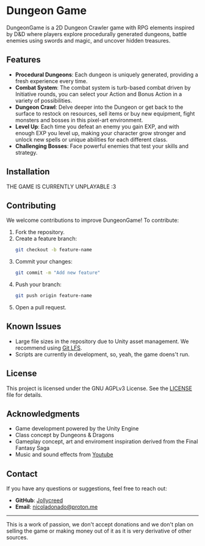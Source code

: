 # Dungeon Game
DungeonGame is a 2D Dungeon Crawler game with RPG elements inspired by D&amp;D where players explore procedurally generated dungeons, battle enemies using swords and magic, and uncover hidden treasures.

## Features
- **Procedural Dungeons**: Each dungeon is uniquely generated, providing a fresh experience every time.
- **Combat System**: The combat system is turb-based combat driven by Initiative rounds, you can select your Action and Bonus Action in a variety of possibilities.
- **Dungeon Crawl**: Delve deeper into the Dungeon or get back to the surface to restock on resources, sell items or buy new equipment, fight monsters and bosses in this pixel-art environment.
- **Level Up**: Each time you defeat an enemy you gain EXP, and with enough EXP you level up, making your character grow stronger and unlock new spells or unique abilities for each different class.
- **Challenging Bosses**: Face powerful enemies that test your skills and strategy.

## Installation

THE GAME IS CURRENTLY UNPLAYABLE :3 

## Contributing

We welcome contributions to improve DungeonGame! To contribute:

1. Fork the repository.
2. Create a feature branch:
   ```bash
   git checkout -b feature-name
   ```
3. Commit your changes:
   ```bash
   git commit -m "Add new feature"
   ```
4. Push your branch:
   ```bash
   git push origin feature-name
   ```
5. Open a pull request.

## Known Issues

- Large file sizes in the repository due to Unity asset management. We recommend using [Git LFS](https://git-lfs.github.com/).
- Scripts are currently in development, so, yeah, the game doens't run.

## License

This project is licensed under the GNU AGPLv3 License. See the [LICENSE](https://choosealicense.com/licenses/) file for details.

## Acknowledgments

- Game development powered by the Unity Engine
- Class concept by Dungeons & Dragons 
- Gameplay concept, art and enviroment inspiration derived from the Final Fantasy Saga
- Music and sound effects from [Youtube](https://youtu.be/5bn3Jmvep1k?si=dkSw8d6iuqTAvrp7)

## Contact

If you have any questions or suggestions, feel free to reach out:
- **GitHub**: [Jollycreed](https://github.com/Jollycreed)
- **Email**: nicoladonado@proton.me

---

This is a work of passion, we don't accept donations and we don't plan on selling the game or making money out of it as it is very derivative of other sources.
